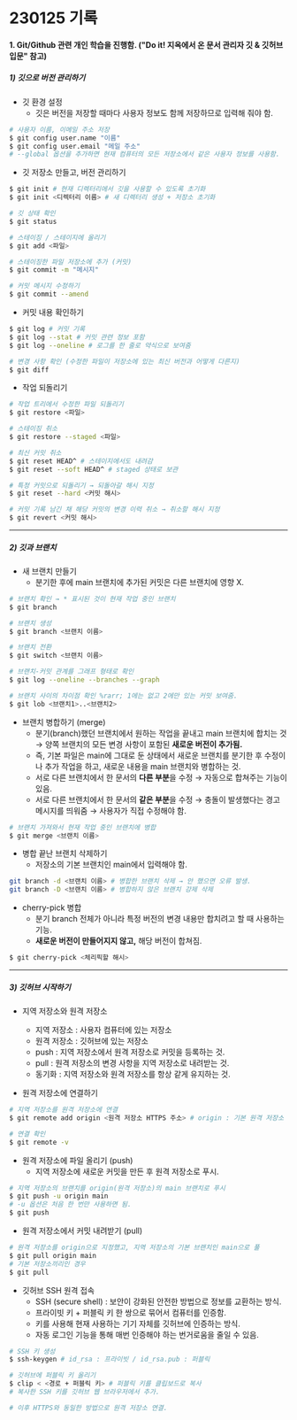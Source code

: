 # 230125 기록

#### 1. Git/Github 관련 개인 학습을 진행함. ("Do it! 지옥에서 온 문서 관리자 깃 & 깃허브 입문" 참고)

##### 1) 깃으로 버전 관리하기

- 깃 환경 설정
  - 깃은 버전을 저장할 때마다 사용자 정보도 함께 저장하므로 입력해 줘야 함.

```bash
# 사용자 이름, 이메일 주소 저장
$ git config user.name "이름"
$ git config user.email "메일 주소"
# --global 옵션을 추가하면 현재 컴퓨터의 모든 저장소에서 같은 사용자 정보를 사용함.
```

- 깃 저장소 만들고, 버전 관리하기

```bash
$ git init # 현재 디렉터리에서 깃을 사용할 수 있도록 초기화
$ git init <디렉터리 이름> # 새 디렉터리 생성 + 저장소 초기화

# 깃 상태 확인
$ git status

# 스테이징 / 스테이지에 올리기
$ git add <파일>

# 스테이징한 파일 저장소에 추가 (커밋)
$ git commit -m "메시지"

# 커밋 메시지 수정하기
$ git commit --amend
```

- 커밋 내용 확인하기

```bash
$ git log # 커밋 기록
$ git log --stat # 커밋 관련 정보 포함
$ git log --oneline # 로그를 한 줄로 약식으로 보여줌

# 변경 사항 확인 (수정한 파일이 저장소에 있는 최신 버전과 어떻게 다른지)
$ git diff
```

- 작업 되돌리기

```bash
# 작업 트리에서 수정한 파일 되돌리기
$ git restore <파일>

# 스테이징 취소
$ git restore --staged <파일>

# 최신 커밋 취소
$ git reset HEAD^ # 스테이지에서도 내려감
$ git reset --soft HEAD^ # staged 상태로 보관

# 특정 커밋으로 되돌리기 → 되돌아갈 해시 지정
$ git reset --hard <커밋 해시>

# 커밋 기록 남긴 채 해당 커밋의 변경 이력 취소 → 취소할 해시 지정
$ git revert <커밋 해시>
```

---

##### 2) 깃과 브랜치

- 새 브랜치 만들기
  - 분기한 후에 main 브랜치에 추가된 커밋은 다른 브랜치에 영향 X.

```bash
# 브랜치 확인 → * 표시된 것이 현재 작업 중인 브랜치
$ git branch

# 브랜치 생성
$ git branch <브랜치 이름>

# 브랜치 전환
$ git switch <브랜치 이름>

# 브랜치-커밋 관계를 그래프 형태로 확인
$ git log --oneline --branches --graph

# 브랜치 사이의 차이점 확인 %rarr; 1에는 없고 2에만 있는 커밋 보여줌.
$ git lob <브랜치1>..<브랜치2>
```

- 브랜치 병합하기 (merge)
  - 분기(branch)했던 브랜치에서 원하는 작업을 끝내고 main 브랜치에 합치는 것 &rarr; 양쪽 브랜치의 모든 변경 사항이 포함된 **새로운 버전이 추가됨.**
  - 즉, 기본 파일은 main에 그대로 둔 상태에서 새로운 브랜치를 분기한 후 수정이나 추가 작업을 하고, 새로운 내용을 main 브랜치와 병합하는 것.
  - 서로 다른 브랜치에서 한 문서의 **다른 부분**을 수정 &rarr; 자동으로 합쳐주는 기능이 있음.
  - 서로 다른 브랜치에서 한 문서의 **같은 부분**을 수정 &rarr; 충돌이 발생했다는 경고 메시지를 띄워줌 &rarr; 사용자가 직접 수정해야 함.

```bash
# 브랜치 가져와서 현재 작업 중인 브랜치에 병합
$ git merge <브랜치 이름>
```

- 병합 끝난 브랜치 삭제하기
  - 저장소의 기본 브랜치인 main에서 입력해야 함.

```bash
git branch -d <브랜치 이름> # 병합한 브랜치 삭제 → 안 했으면 오류 발생.
git branch -D <브랜치 이름> # 병합하지 않은 브랜치 강제 삭제
```

- cherry-pick 병합
  - 분기 branch 전체가 아니라 특정 버전의 변경 내용만 합치려고 할 때 사용하는 기능.
  - **새로운 버전이 만들어지지 않고,** 해당 버전이 합쳐짐.

```bash
$ git cherry-pick <체리픽할 해시>
```

---

##### 3) 깃허브 시작하기

- 지역 저장소와 원격 저장소
  
  - 지역 저장소 : 사용자 컴퓨터에 있는 저장소
  - 원격 저장소 : 깃허브에 있는 저장소
  - push : 지역 저장소에서 원격 저장소로 커밋을 등록하는 것.
  - pull : 원격 저장소의 변경 사항을 지역 저장소로 내려받는 것.
  - 동기화 : 지역 저장소와 원격 저장소를 항상 같게 유지하는 것.

- 원격 저장소에 연결하기

```bash
# 지역 저장소를 원격 저장소에 연결
$ git remote add origin <원격 저장소 HTTPS 주소> # origin : 기본 원격 저장소

# 연결 확인
$ git remote -v
```

- 원격 저장소에 파일 올리기 (push)
  - 지역 저장소에 새로운 커밋을 만든 후 원격 저장소로 푸시.

```bash
# 지역 저장소의 브랜치를 origin(원격 저장소)의 main 브랜치로 푸시
$ git push -u origin main 
# -u 옵션은 처음 한 번만 사용하면 됨.
$ git push
```

- 원격 저장소에서 커밋 내려받기 (pull)

```bash
# 원격 저장소를 origin으로 지정했고, 지역 저장소의 기본 브랜치인 main으로 풀
$ git pull origin main
# 기본 저장소끼리인 경우
$ git pull
```

- 깃허브 SSH 원격 접속
  - SSH (secure shell) : 보안이 강화된 안전한 방법으로 정보를 교환하는 방식.
  - 프라이빗 키 + 퍼블릭 키 한 쌍으로 묶어서 컴퓨터를 인증함.
  - 키를 사용해 현재 사용하는 기기 자체를 깃허브에 인증하는 방식.
  - 자동 로그인 기능을 통해 매번 인증해야 하는 번거로움을 줄일 수 있음.

```bash
# SSH 키 생성
$ ssh-keygen # id_rsa : 프라이빗 / id_rsa.pub : 퍼블릭

# 깃허브에 퍼블릭 키 올리기
$ clip < <경로 + 퍼블릭 키> # 퍼블릭 키를 클립보드로 복사
# 복사한 SSH 키를 깃허브 웹 브라우저에서 추가.

# 이후 HTTPS와 동일한 방법으로 원격 저장소 연결.
```